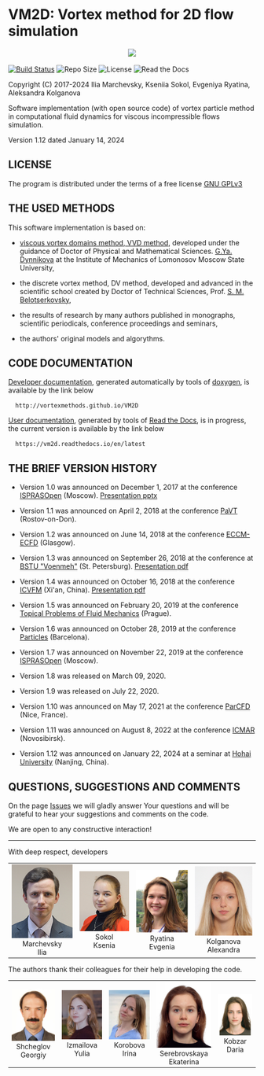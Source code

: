 VM2D: Vortex method for 2D flow simulation
==========================================

<p align="center"><img src="https://vortexmethods.github.io/VM2D/LOGO.png"></p>

[![Build Status](https://img.shields.io/travis/vortexmethods/VM2D.svg)](http://travis-ci.org/vortexmethods/VM2D)
![Repo Size](https://img.shields.io/github/repo-size/vortexmethods/VM2D.svg)
![License](https://img.shields.io/github/license/vortexmethods/VM2D.svg)
![Read the Docs](https://img.shields.io/readthedocs/vm2d)


Copyright (C) 2017-2024 Ilia Marchevsky, Kseniia Sokol, Evgeniya Ryatina, Aleksandra Kolganova

Software implementation (with open source code) of vortex particle method in computational fluid dynamics for viscous incompressible flows simulation.

Version 1.12 dated January 14, 2024

LICENSE
--------

The program is distributed under the terms of a free license [GNU GPLv3](https://www.gnu.org/licenses/gpl.txt)
   
   
THE USED METHODS
-------------------
   
This software implementation is based on:

* [viscous vortex domains method, VVD method](http://en.wikipedia.org/wiki/Viscous_vortex_domains_method), developed under the guidance of Doctor of Physical and Mathematical Sciences. [G.Ya. Dynnikova](https://ru.wikipedia.org/wiki/Дынникова,_Галина_Яковлевна) at the Institute of Mechanics of Lomonosov Moscow State University,

* the discrete vortex method, DV method, developed and advanced in the scientific school created by Doctor of Technical Sciences, Prof. [S. M. Belotserkovsky](https://ru.wikipedia.org/wiki/Белоцерковский,_Сергей_Михайлович),
	 
* the results of research by many authors published in monographs, scientific periodicals, conference proceedings and seminars,
	 
* the authors' original models and algorythms.


CODE DOCUMENTATION
-------------------

[Developer documentation](http://vortexmethods.github.io/VM2D), generated automatically by tools of [doxygen](http://www.doxygen.org), is available by the link below
 
      http://vortexmethods.github.io/VM2D
  
[User documentation](https://vm2d.readthedocs.io/en/latest), generated by tools of [Read the Docs](https://readthedocs.org), is in progress, the current version is available by the link below

      https://vm2d.readthedocs.io/en/latest

THE BRIEF VERSION HISTORY
----------------------

* Version 1.0 was announced on December 1, 2017 at the conference [ISPRASOpen](http://www.ispras.ru/reports/opencloudconf-2017.php) (Moscow). [Presentation pptx](https://github.com/vortexmethods/PresentationVM2D/blob/master/Presentation-1.0.pptx)

* Version 1.1 was announced on April 2, 2018 at the conference [PaVT](http://agora.guru.ru/display.php?conf=pavt2018) (Rostov-on-Don).

* Version 1.2 was announced on June 14, 2018 at the conference [ECCM-ECFD](http://www.eccm-ecfd2018.org/frontal/introduction.asp) (Glasgow).

* Version 1.3 was announced on September 26, 2018 at the conference at [BSTU "Voenmeh"](https://www.voenmeh.ru/science/conferences/gasjets) (St. Petersburg). [Presentation pdf](https://github.com/vortexmethods/PresentationVM2D/blob/master/Presentation-1.3.pdf)

* Version 1.4 was announced on October 16, 2018 at the conference [ICVFM](http://icvfm2018.xjtu.edu.cn/) (Xi'an, China). [Presentation pdf](https://github.com/vortexmethods/PresentationVM2D/blob/master/Presentation-1.4.pdf)

* Version 1.5 was announced on February 20, 2019 at the conference [Topical Problems of Fluid Mechanics](http://www.it.cas.cz/fm/) (Prague).

* Version 1.6 was announced on October 28, 2019 at the conference [Particles](https://congress.cimne.com/particles2019/) (Barcelona).

* Version 1.7 was announced on November 22, 2019 at the conference [ISPRASOpen](https://www.isprasopen.ru/) (Moscow).

* Version 1.8 was released on March 09, 2020.

* Version 1.9 was released on July 22, 2020.

* Version 1.10 was announced on May 17, 2021 at the conference [ParCFD](https://parcfd2020.sciencesconf.org/) (Nice, France).

* Version 1.11 was announced on August 8, 2022 at the conference [ICMAR](http://conf.nsc.ru/icmar2022/) (Novosibirsk).

* Version 1.12 was announced on January 22, 2024 at a seminar at [Hohai University](https://en.hhu.edu.cn/) (Nanjing, China).


QUESTIONS, SUGGESTIONS AND COMMENTS
--------------------------------

On the page [Issues](https://github.com/vortexmethods/VM2D/issues) we will gladly answer Your questions and will be grateful to hear your suggestions and comments on the code.

We are open to any constructive interaction!


---
With deep respect, 
developers


<table width="500" border="0" cellpadding="5">
<tr>
<td align="center" valign="center" width="200">
<img src="docs/_static/authors/Marchevsky.jpg" alt="Марчевский И.К."/>
<br />
Marchevsky
<br />
Ilia
</td>
<td align="center" valign="center" width="200">
<img src="docs/_static/authors/Sokol.jpg" alt="Сокол К.С."/>
<br />
Sokol
<br />
Ksenia
</td>
<td align="center" valign="center" width="200">
<img src="docs/_static/authors/Ryatina.jpg" alt="Рятина Е.П."/>
<br />
Ryatina
<br />
Evgenia
</td>
<td align="center" valign="center" width="200">
<img src="docs/_static/authors/Kolganova.jpg" alt="Колганова А.О."/>
<br />
Kolganova
<br />
Alexandra
</td>
</tr>
</table>


The authors thank their colleagues for their help in developing the code.


<table width="500" border="0" cellpadding="5">

<tr>
</td>
<td align="center" valign="center" width="160">
<img src="docs/_static/authors/Shcheglov.jpg" alt="Щеглов Г.А."/>
<br />
Shcheglov
<br />
Georgiy
</td>
<td align="center" valign="center" width="160">
<img src="docs/_static/authors/Izmailova.jpg" alt="Измайлова Ю.А."/>
<br />
Izmailova
<br />
Yulia
</td>
<td align="center" valign="center" width="160">
<img src="docs/_static/authors/Soldatova.jpg" alt="Коробова И.А."/>
<br />
Korobova
<br />
Irina
</td>
<td align="center" valign="center" width="160">
<img src="docs/_static/authors/Serebrovskaya.jpg" alt="Серебровская Е.А."/>
<br />
Serebrovskaya
<br />
Ekaterina
</td>
<td align="center" valign="center" width="160">
<img src="docs/_static/authors/Kobzar.jpg" alt="Кобзарь Д.Ю."/>
<br />
Kobzar
<br />
Daria
</tr>
</table>





